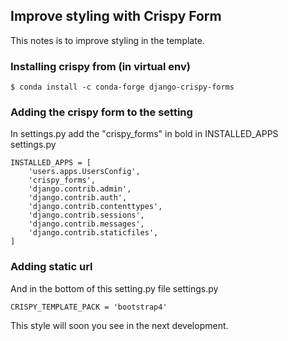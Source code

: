## Improve styling with Crispy Form
This notes is to improve styling in the template. 
### Installing crispy from (in virtual env)

	$ conda install -c conda-forge django-crispy-forms

### Adding the crispy form to the setting
In settings.py add the "crispy_forms" in bold in INSTALLED_APPS settings.py

	INSTALLED_APPS = [
	    'users.apps.UsersConfig',
	    'crispy_forms',
	    'django.contrib.admin',
	    'django.contrib.auth',
	    'django.contrib.contenttypes',
	    'django.contrib.sessions',
	    'django.contrib.messages',
	    'django.contrib.staticfiles',
	]

### Adding static url
And in the bottom of this setting.py file settings.py

	CRISPY_TEMPLATE_PACK = 'bootstrap4'

This style will soon you see in the next development.

